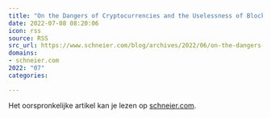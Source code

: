 ```yaml
---
title: "On the Dangers of Cryptocurrencies and the Uselessness of Blockchain"
date: 2022-07-08 08:20:06
icon: rss
source: RSS
src_url: https://www.schneier.com/blog/archives/2022/06/on-the-dangers-of-cryptocurrencies-and-the-uselessness-of-blockchain.html
domains:
- schneier.com
2022: "07"
categories:

---
```

Het oorspronkelijke artikel kan je lezen op [schneier.com](https://www.schneier.com/blog/archives/2022/06/on-the-dangers-of-cryptocurrencies-and-the-uselessness-of-blockchain.html).
